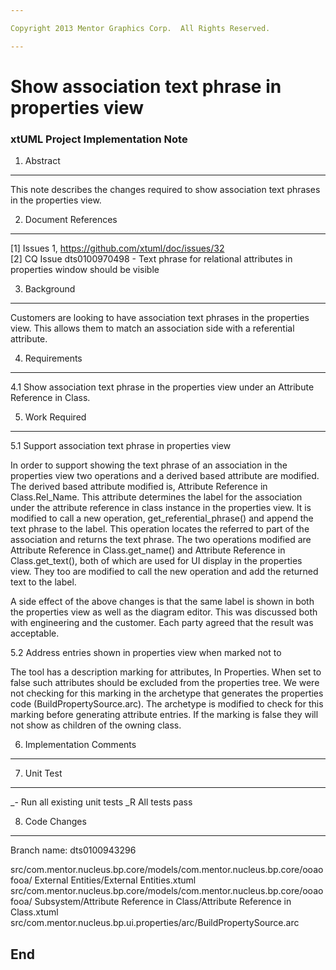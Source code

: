 ```yaml
---

Copyright 2013 Mentor Graphics Corp.  All Rights Reserved.

---
```


# Show association text phrase in properties view
### xtUML Project Implementation Note

1. Abstract
-----------
This note describes the changes required to show association text phrases in the
properties view.

2. Document References
----------------------
[1] Issues 1, https://github.com/xtuml/doc/issues/32  
[2] CQ Issue dts0100970498 - Text phrase for relational attributes in  
                             properties window should be visible

3. Background
-------------
Customers are looking to have association text phrases in the properties view.
This allows them to match an association side with a referential attribute.

4. Requirements
---------------
4.1 Show association text phrase in the properties view under an Attribute
    Reference in Class.

5. Work Required
----------------
5.1 Support association text phrase in properties view

In order to support showing the text phrase of an association in the properties
view two operations and a derived based attribute are modified.  The derived
based attribute modified is, Attribute Reference in Class.Rel_Name.  This
attribute determines the label for the association under the attribute reference
in class instance in the properties view.  It is modified to call a new
operation, get_referential_phrase() and append the text phrase to the label.
This operation locates the referred to part of the association and returns the
text phrase.  The two operations modified are
Attribute Reference in Class.get_name() and
Attribute Reference in Class.get_text(), both of which are used for UI display
in the properties view.  They too are modified to call the new operation and add
the returned text to the label.

A side effect of the above changes is that the same label is shown in both the
properties view as well as the diagram editor.  This was discussed both with
engineering and the customer.  Each party agreed that the result was acceptable.

5.2 Address entries shown in properties view when marked not to

The tool has a description marking for attributes, In Properties.  When set to
false such attributes should be excluded from the properties tree.  We were not
checking for this marking in the archetype that generates the properties code 
(BuildPropertySource.arc).  The archetype is modified to check for this marking
before generating attribute entries.  If the marking is false they will not show
as children of the owning class.

6. Implementation Comments
--------------------------

7. Unit Test
------------
_- Run all existing unit tests
_R All tests pass

8. Code Changes
---------------
Branch name: dts0100943296

src/com.mentor.nucleus.bp.core/models/com.mentor.nucleus.bp.core/ooaofooa/
	External Entities/External Entities.xtuml
src/com.mentor.nucleus.bp.core/models/com.mentor.nucleus.bp.core/ooaofooa/
	Subsystem/Attribute Reference in Class/Attribute Reference in Class.xtuml
src/com.mentor.nucleus.bp.ui.properties/arc/BuildPropertySource.arc

End
---

